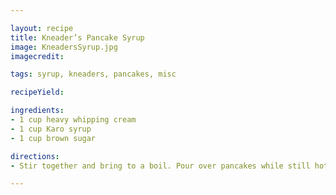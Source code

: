 ```yaml
---

layout: recipe
title: Kneader’s Pancake Syrup
image: KneadersSyrup.jpg
imagecredit:

tags: syrup, kneaders, pancakes, misc

recipeYield: 

ingredients: 
- 1 cup heavy whipping cream
- 1 cup Karo syrup
- 1 cup brown sugar

directions:
- Stir together and bring to a boil. Pour over pancakes while still hot.

---
```

